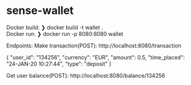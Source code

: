 # sense-wallet

Docker build:
   ❯ docker build -t wallet .  
Docker run:
   ❯ docker run -p 8080:8080 wallet 
   
Endpoints:
  Make transaction(POST):
  http://localhost:8080/transaction
  
  {
	"user_id": "134256",
	"currency": "EUR",
	"amount": 0.5,
	"time_placed": "24-JAN-20 10:27:44",
	"type": "deposit"
}

  Get user balance(POST):
  http://localhost:8080/balance/134256
